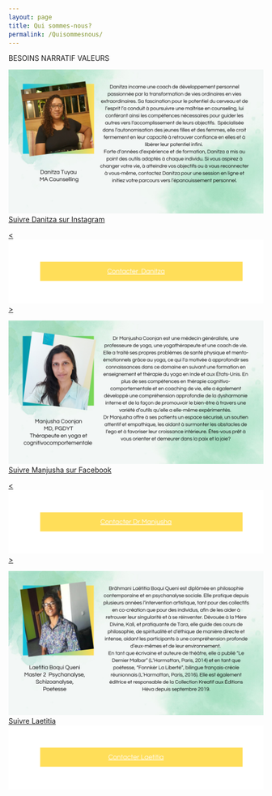 ```yaml
---
layout: page
title: Qui sommes-nous?
permalink: /Quisommesnous/
---
```

BESOINS
NARRATIF
VALEURS

![Danitza Tuyau](/assets/images/Danitza.png "Danitza Tuyau")
[Suivre Danitza sur Instagram](https://www.instagram.com/helpinghand_mu?utm_source=ig_web_button_share_sheet&igsh=ZDNlZDc0MzIxNw%3D%3D)

<a href="https://forms.gle/jHZAfHiSEbRJ5Wbz7"> <![Click here](/assets/images/DanitzaBanner.png "Click here")> </a>

![Dr Manjusha Coonjan](/assets/images/Manjusha.png "Dr Manjusha Coonjan")
[Suivre Manjusha sur Facebook](https://www.facebook.com/profile.php?id=100033228883018)

<a href="https://forms.gle/jHZAfHiSEbRJ5Wbz7"> <![Click here](/assets/images/ManjushaBanner.png "Click here")> </a>


![Laetita Brahmani](/assets/images/Laetitia.png "Laetita Brahmani")
[Suivre Laetitia](https://zedisyonevaoseanindyin.wordpress.com/home)
<a href="https://forms.gle/jHZAfHiSEbRJ5Wbz7"> ![Click here](/assets/images/LaetitiaBanner.png "Click here")</a>






